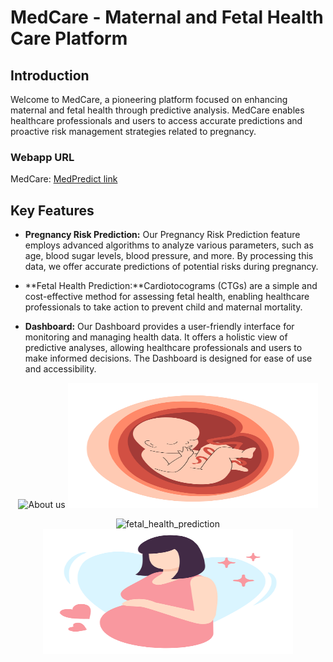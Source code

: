 # MedCare - Maternal and Fetal Health Care Platform

## Introduction

Welcome to MedCare, a pioneering platform focused on enhancing maternal and fetal health through predictive analysis. MedCare enables healthcare professionals and users to access accurate predictions and proactive risk management strategies related to pregnancy.

### Webapp URL
MedCare: [MedPredict link]([https://maternalcare-cbupxflodo4uhz8hzqqqng.streamlit.app/](https://huggingface.co/spaces/surya-kaushik/MedCare/tree/main))

## Key Features

- **Pregnancy Risk Prediction:** Our Pregnancy Risk Prediction feature employs advanced algorithms to analyze various parameters, such as age, blood sugar levels, blood pressure, and more. By processing this data, we offer accurate predictions of potential risks during pregnancy.

- **Fetal Health Prediction:**Cardiotocograms (CTGs) are a simple and cost-effective method for assessing fetal health, enabling healthcare professionals to take action to prevent child and maternal mortality.
- **Dashboard:** Our Dashboard provides a user-friendly interface for monitoring and managing health data. It offers a holistic view of predictive analyses, allowing healthcare professionals and users to make informed decisions. The Dashboard is designed for ease of use and accessibility.

<p align="center">
    <img src="./graphics/about%20us.png" alt="About us" width="400" height  = "200"/> <img src="./Fetal Health.png" alt="preganancy_risk_Prediction" width="400" height  = "200"/>

</p>

<p align="center">
    <img src="./graphics/fetal_health_prediction.png" alt="fetal_health_prediction" width="400" height  = "200"/> <img src="./Maternal Health.png" alt="dashboard" width="400" height  = "200"/>

</p>



